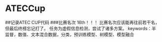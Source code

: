 # ATECCup
##记录ATEC CUP代码
###比赛名次 16th！！！
比赛名次应该能再往前若干名，但最后终榜忘记打了。
任务为虚假信息检测，尝试了诸多方案。
keywords：半监督，数值、文本混合数据，分类，预训练模型、树模型、模型融合

